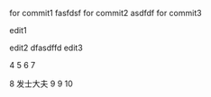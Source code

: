 for commit1
fasfdsf
for commit2
asdfdf
for commit3

edit1

edit2
dfasdffd
edit3

4
5
6
7

8
发士大夫
9
9
10

